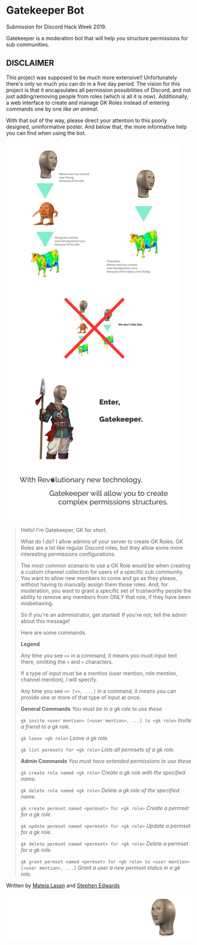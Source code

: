 # Gatekeeper Bot

Submission for Discord Hack Week 2019.

Gatekeeper is a moderation bot that will help you structure permissions for sub communities.

## DISCLAIMER

This project was supposed to be much more extensive!! Unfortunately there's only so much you can do in a five day period. The vision for this project is that it encapsulates all permission possibilities of Discord, and not just adding/removing people from roles (which is all it is now). Additionally, a web interface to create and manage GK Roles instead of entering commands one by one *like an animal*.

With that out of the way, please direct your attention to this poorly designed, uninformative poster. And below that, the more informative help you can find when using the bot.

![Poster](poster.jpg)

> Hello! I'm Gatekeeper, GK for short.
> 
> What do I do? I allow admins of your server to create GK Roles. GK Roles are a lot like regular Discord roles, but they allow some more interesting permissions configurations.
> 
> The most common scenario to use a GK Role would be when creating a custom channel collection for users of a specific sub community. You want to allow new members to come and go as they please, without having to manually assign them those roles. And, for moderation, you want to grant a specific set of trustworthy people the ability to remove any members from ONLY that role, if they have been misbehaving.
> 
> So if you're an administrator, get started! If you're not, tell the admin about this message!
> 
> Here are some commands.
> 
> **Legend**
> 
> Any time you see `<>` in a command, it means you must input text there, omitting the `<` and `>` characters.
> 
> If a type of input must be a mention (user mention, role mention, channel mention), I will specify.
> 
> Any time you see `<> [<>, ...]` in a command, it means you can provide one or more of that type of input at once.
> 
> **General Commands**
> *You must be in a gk role to use these*
> 
> `gk invite <user mention> [<user mention>, ...] to <gk role>`
> *Invite a friend to a gk role.*
> 
> `gk leave <gk role>`
> *Leave a gk role.*
> 
> `gk list permsets for <gk role>`
> *Lists all permsets of a gk role.*
> 
> **Admin Commands**
> *You must have extended permissions to use these*
> 
> `gk create role named <gk role>`
> *Create a gk role with the specified name.*
> 
> `gk delete role named <gk role>`
> *Delete a gk role of the specified name.*
> 
> `gk create permset named <permset> for <gk role>`
> *Create a permset for a gk role.*
> 
> `gk update permset named <permset> for <gk role>`
> *Update a permset for a gk role.*
> 
> `gk delete permset named <permset> for <gk role>`
> *Delete a permset for a gk role.*
> 
> `gk grant permset named <permset> for <gk role> to <user mention> [<user mention>, ...]`
> *Grant a user a new permset status in a gk role.*

Written by [Mateja Lasan](https://github.com/matootie) and [Stephen Edwards](https://github.com/sventi555)

![Meme man Banner](mememan-banner.png)
